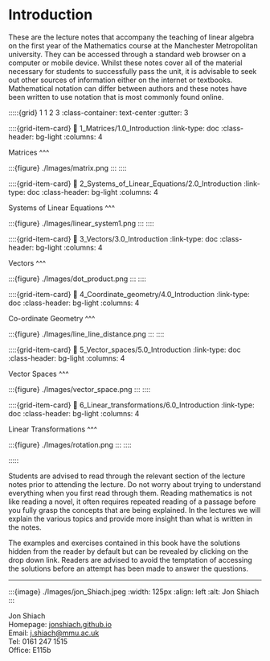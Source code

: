 # Introduction

These are the lecture notes that accompany the teaching of linear algebra on the first year of the Mathematics course at the Manchester Metropolitan university. They can be accessed through a standard web browser on a computer or mobile device. Whilst these notes cover all of the material necessary for students to successfully pass the unit, it is advisable to seek out other sources of information either on the internet or textbooks. Mathematical notation can differ between authors and these notes have been written to use notation that is most commonly found online.

:::::{grid} 1 1 2 3
:class-container: text-center
:gutter: 3

::::{grid-item-card}
:link: 1_Matrices/1.0_Introduction
:link-type: doc
:class-header: bg-light
:columns: 4

Matrices
^^^

:::{figure} ./Images/matrix.png
:::
::::

::::{grid-item-card}
:link: 2_Systems_of_Linear_Equations/2.0_Introduction
:link-type: doc
:class-header: bg-light
:columns: 4

Systems of Linear Equations
^^^

:::{figure} ./Images/linear_system1.png
:::
::::

::::{grid-item-card}
:link: 3_Vectors/3.0_Introduction
:link-type: doc
:class-header: bg-light
:columns: 4

Vectors
^^^

:::{figure} ./Images/dot_product.png
:::
::::

::::{grid-item-card}
:link: 4_Coordinate_geometry/4.0_Introduction
:link-type: doc
:class-header: bg-light
:columns: 4

Co-ordinate Geometry
^^^

:::{figure} ./Images/line_line_distance.png
:::
::::

::::{grid-item-card}
:link: 5_Vector_spaces/5.0_Introduction
:link-type: doc
:class-header: bg-light
:columns: 4

Vector Spaces
^^^

:::{figure} ./Images/vector_space.png
:::
::::

::::{grid-item-card}
:link: 6_Linear_transformations/6.0_Introduction
:link-type: doc
:class-header: bg-light
:columns: 4

Linear Transformations
^^^

:::{figure} ./Images/rotation.png
:::
::::

:::::

Students are advised to read through the relevant section of the lecture notes prior to attending the lecture. Do not worry about trying to understand everything when you first read through them. Reading mathematics is not like reading a novel, it often requires repeated reading of a passage before you fully grasp the concepts that are being explained. In the lectures we will explain the various topics and provide more insight than what is written in the notes.

The examples and exercises contained in this book have the solutions hidden from the reader by default but can be revealed by clicking on the drop down link. Readers are advised to avoid the temptation of accessing the solutions before an attempt has been made to answer the questions.

---
<!-- ## Contact information -->
:::{image} ./Images/jon_Shiach.jpeg
:width: 125px
:align: left
:alt: Jon Shiach
:::

Jon Shiach <br>
Homepage: <a href="https://jonshiach.github.io/" target="_blank">jonshiach.github.io</a> <br>
Email: <a href="mailto:j.shiach@mmu.ac.uk">j.shiach@mmu.ac.uk</a> <br>
Tel: 0161 247 1515 <br>
Office: E115b